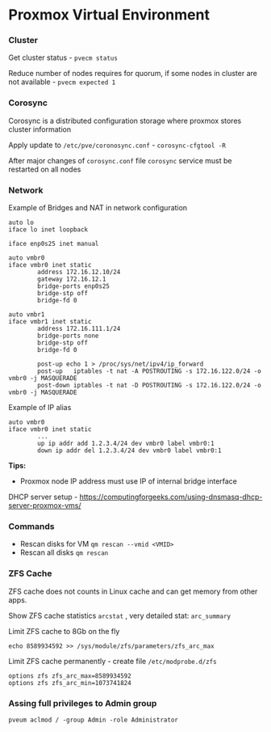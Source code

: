 # Proxmox Virtual Environment

### Cluster

Get cluster status - `pvecm status`

Reduce number of nodes requires for quorum, if some nodes in cluster are not available - `pvecm expected 1`

### Corosync

Corosync is a distributed configuration storage where proxmox stores cluster information

Apply update to `/etc/pve/coronosync.conf` - `corosync-cfgtool -R`

After major changes of `corosync.conf` file `corosync` service must be restarted on all nodes

### Network

Example of Bridges and NAT in network configuration

```
auto lo
iface lo inet loopback

iface enp0s25 inet manual

auto vmbr0
iface vmbr0 inet static
        address 172.16.12.10/24
        gateway 172.16.12.1
        bridge-ports enp0s25
        bridge-stp off
        bridge-fd 0

auto vmbr1
iface vmbr1 inet static
        address 172.16.111.1/24
        bridge-ports none
        bridge-stp off
        bridge-fd 0

        post-up echo 1 > /proc/sys/net/ipv4/ip_forward
        post-up   iptables -t nat -A POSTROUTING -s 172.16.122.0/24 -o vmbr0 -j MASQUERADE
        post-down iptables -t nat -D POSTROUTING -s 172.16.122.0/24 -o vmbr0 -j MASQUERADE

```

Example of IP alias

```
auto vmbr0
iface vmbr0 inet static
        ...
        up ip addr add 1.2.3.4/24 dev vmbr0 label vmbr0:1
        down ip addr del 1.2.3.4/24 dev vmbr0 label vmbr0:1
```

**Tips:**

- Proxmox node IP address must use IP of internal bridge interface

DHCP server setup - <https://computingforgeeks.com/using-dnsmasq-dhcp-server-proxmox-vms/>

### Commands

- Rescan disks for VM `qm rescan --vmid <VMID>`
- Rescan all disks `qm rescan`

### ZFS Cache

ZFS cache does not counts in Linux cache and can get memory from other apps. 

Show ZFS cache statistics `arcstat` , very detailed stat: `arc_summary`

Limit ZFS cache to 8Gb on the fly

```
echo 8589934592 >> /sys/module/zfs/parameters/zfs_arc_max
```

Limit ZFS cache permanently - create file `/etc/modprobe.d/zfs`

```
options zfs zfs_arc_max=8589934592
options zfs zfs_arc_min=1073741824
```

### Assing full privileges to Admin group

```
pveum aclmod / -group Admin -role Administrator
```
